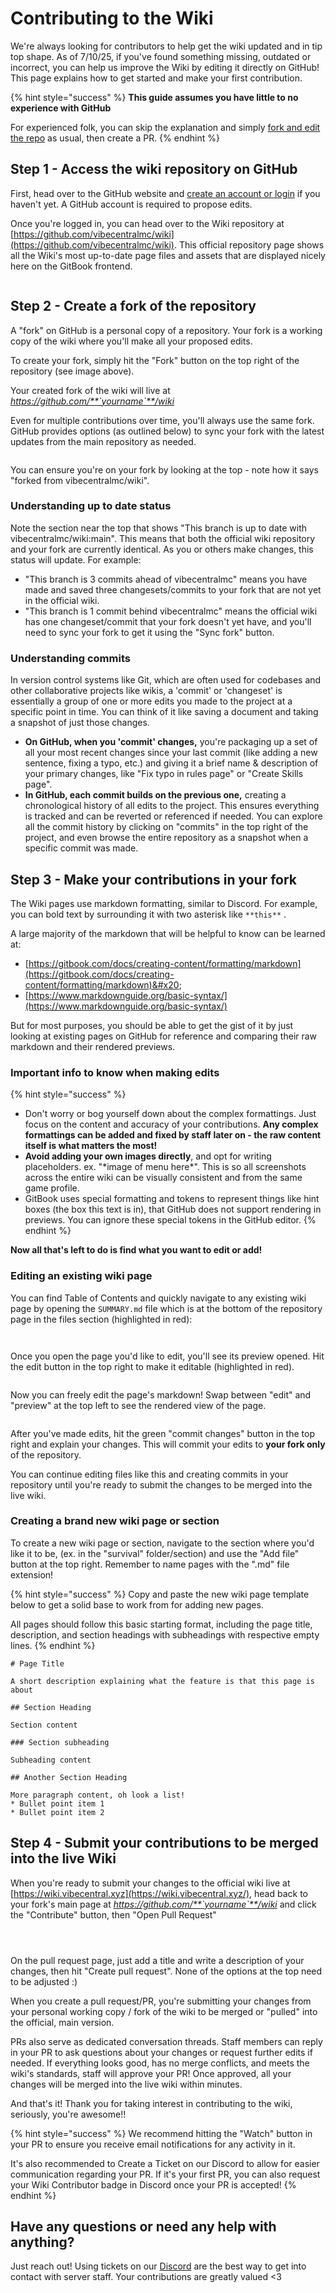 # Contributing to the Wiki

We're always looking for contributors to help get the wiki updated and in tip top shape. As of 7/10/25, if you've found something missing, outdated or incorrect, you can help us improve the Wiki by editing it directly on GitHub! This page explains how to get started and make your first contribution.

{% hint style="success" %}
**This guide assumes you have little to no experience with GitHub**

For experienced folk, you can skip the explanation and simply [fork and edit the repo](https://github.com/vibecentralmc/wiki) as usual, then create a PR.
{% endhint %}

## Step 1 - Access the wiki repository on GitHub

First, head over to the GitHub website and [create an account or login](https://github.com/) if you haven't yet. A GitHub account is required to propose edits.

Once you're logged in, you can head over to the Wiki repository at [https://github.com/vibecentralmc/wiki](https://github.com/vibecentralmc/wiki). This official repository page shows all the Wiki's most up-to-date page files and assets that are displayed nicely here on the GitBook frontend.

<figure><img src=".gitbook/assets/image (2).png" alt=""><figcaption></figcaption></figure>

## Step 2 - Create a fork of the repository

A "fork" on GitHub is a personal copy of a repository. Your fork is a working copy of the wiki where you'll make all your proposed edits.

To create your fork, simply hit the "Fork" button on the top right of the repository (see image above).

Your created fork of the wiki will live at _https://github.com/**`yourname`**/wiki_

Even for multiple contributions over time, you'll always use the same fork. GitHub provides options (as outlined below) to sync your fork with the latest updates from the main repository as needed.

<figure><img src=".gitbook/assets/image (1) (1).png" alt=""><figcaption></figcaption></figure>

You can ensure you're on your fork by looking at the top - note how it says "forked from vibecentralmc/wiki".

### Understanding up to date status

Note the section near the top that shows "This branch is up to date with vibecentralmc/wiki:main". This means that both the official wiki repository and your fork are currently identical. As you or others make changes, this status will update. For example:

* "This branch is 3 commits ahead of vibecentralmc" means you have made and saved three changesets/commits to your fork that are not yet in the official wiki.
* "This branch is 1 commit behind vibecentralmc" means the official wiki has one changeset/commit that your fork doesn't yet have, and you'll need to sync your fork to get it using the "Sync fork" button.

### **Understanding commits**

In version control systems like Git, which are often used for codebases and other collaborative projects like wikis, a 'commit' or 'changeset' is essentially a group of one or more edits you made to the project at a specific point in time. You can think of it like saving a document and taking a snapshot of just those changes.

* **On GitHub, when you 'commit' changes,** you're packaging up a set of all your most recent changes since your last commit (like adding a new sentence, fixing a typo, etc.) and giving it a brief name & description of your primary changes, like "Fix typo in rules page" or "Create Skills page".
* **In GitHub, each commit builds on the previous one,** creating a chronological history of all edits to the project. This ensures everything is tracked and can be reverted or referenced if needed. You can explore all the commit history by clicking on "commits" in the top right of the project, and even browse the entire repository as a snapshot when a specific commit was made.

## Step 3 - Make your contributions in your fork

The Wiki pages use markdown formatting, similar to Discord. For example, you can bold text by surrounding it with two asterisk like `**this**` .

A large majority of the markdown that will be helpful to know can be learned at:

* [https://gitbook.com/docs/creating-content/formatting/markdown](https://gitbook.com/docs/creating-content/formatting/markdown)&#x20;
* [https://www.markdownguide.org/basic-syntax/](https://www.markdownguide.org/basic-syntax/)

But for most purposes, you should be able to get the gist of it by just looking at existing pages on GitHub for reference and comparing their raw markdown and their rendered previews.

### **Important info to know when making edits**

{% hint style="success" %}
* Don't worry or bog yourself down about the complex formattings. Just focus on the content and accuracy of your contributions. **Any complex formattings can be added and fixed by staff later on - the raw content itself is what matters the most!**
* **Avoid adding your own images directly**, and opt for writing placeholders. ex. "\*image of menu here\*". This is so all screenshots across the entire wiki can be visually consistent and from the same game profile.
* GitBook uses special formatting and tokens to represent things like hint boxes (the box this text is in), that GitHub does not support rendering in previews. You can ignore these special tokens in the GitHub editor.
{% endhint %}

**Now all that's left to do is find what you want to edit or add!**

### Editing an existing wiki page

You can find Table of Contents and quickly navigate to any existing wiki page by opening the `SUMMARY.md` file which is at the bottom of the repository page in the files section (highlighted in red):

<figure><img src=".gitbook/assets/image (5).png" alt=""><figcaption></figcaption></figure>

<figure><img src=".gitbook/assets/image (4).png" alt=""><figcaption></figcaption></figure>

Once you open the page you'd like to edit, you'll see its preview opened. Hit the edit button in the top right to make it editable (highlighted in red).

<figure><img src=".gitbook/assets/image (50).png" alt=""><figcaption></figcaption></figure>

Now you can freely edit the page's markdown! Swap between "edit" and "preview" at the top left to see the rendered view of the page.

<figure><img src=".gitbook/assets/image (52).png" alt=""><figcaption></figcaption></figure>

After you've made edits, hit the green "commit changes" button in the top right and explain your changes. This will commit your edits to **your fork only** of the repository.

You can continue editing files like this and creating commits in your repository until you're ready to submit the changes to be merged into the live wiki.

### Creating a brand new wiki page or section

To create a new wiki page or section, navigate to the section where you'd like it to be, (ex. in the "survival" folder/section) and use the "Add file" button at the top right. Remember to name pages with the ".md" file extension!

{% hint style="success" %}
Copy and paste the new wiki page template below to get a solid base to work from for adding new pages.

All pages should follow this basic starting format, including the page title, description, and section headings with subheadings with respective empty lines.
{% endhint %}

```markup
# Page Title

A short description explaining what the feature is that this page is about

## Section Heading

Section content

### Section subheading

Subheading content

## Another Section Heading

More paragraph content, oh look a list!
* Bullet point item 1
* Bullet point item 2
```

## Step 4 - Submit your contributions to be merged into the live Wiki

When you're ready to submit your changes to the official wiki live at [https://wiki.vibecentral.xyz](https://wiki.vibecentral.xyz/), head back to your fork's main page at _https://github.com/**`yourname`**/wiki_ and click the "Contribute" button, then "Open Pull Request"&#x20;

<figure><img src=".gitbook/assets/image (53).png" alt=""><figcaption></figcaption></figure>

<figure><img src=".gitbook/assets/image (54).png" alt=""><figcaption></figcaption></figure>

<figure><img src=".gitbook/assets/image (55).png" alt=""><figcaption></figcaption></figure>

On the pull request page, just add a title and write a description of your changes, then hit "Create pull request". None of the options at the top need to be adjusted :)&#x20;

When you create a pull request/PR, you're submitting your changes from your personal working copy / fork of the wiki to be merged or "pulled" into the official, main version.

PRs also serve as dedicated conversation threads. Staff members can reply in your PR to ask questions about your changes or request further edits if needed. If everything looks good, has no merge conflicts, and meets the wiki's standards, staff will approve your PR! Once approved, all your changes will be merged into the live wiki within minutes.

And that's it! Thank you for taking interest in contributing to the wiki, seriously, you're awesome!!

{% hint style="success" %}
We recommend hitting the "Watch" button in your PR to ensure you receive email notifications for any activity in it.

It's also recommended to Create a Ticket on our Discord to allow for easier communication regarding your PR. If it's your first PR, you can also request your Wiki Contributor badge in Discord once your PR is accepted!
{% endhint %}

## Have any questions or need any help with anything?

Just reach out! Using tickets on our [Discord](general/discord.md) are the best way to get into contact with server staff. Your contributions are greatly valued <3
